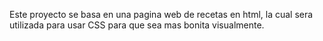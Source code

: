 Este proyecto se basa en una pagina web de recetas en html, la cual sera utilizada para usar CSS para que sea mas bonita visualmente.
